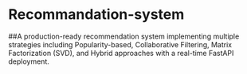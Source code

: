 # Recommandation-system

##A production-ready recommendation system implementing multiple strategies including Popularity-based, Collaborative Filtering, Matrix Factorization (SVD), and Hybrid approaches with a real-time FastAPI deployment.
